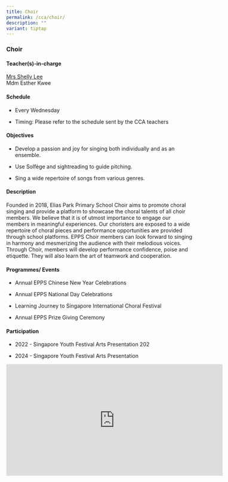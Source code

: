 ```yaml
---
title: Choir
permalink: /cca/choir/
description: ""
variant: tiptap
---
```

<h3>Choir</h3>
<h4>Teacher(s)-in-charge</h4>
<p><a href="mailto:quek_hwee_khim_shelly@moe.edu.sg" rel="noopener noreferrer nofollow" target="_blank">Mrs Shelly Lee</a>
<br>Mdm Esther Kwee</p>
<h4>Schedule</h4>
<ul data-tight="true" class="tight">
<li>
<p>Every Wednesday&nbsp;</p>
</li>
<li>
<p>Timing: Please refer to the schedule sent by the CCA teachers</p>
</li>
</ul>
<h4>Objectives</h4>
<ul data-tight="true" class="tight">
<li>
<p>Develop a passion and joy for singing both individually and as an ensemble.</p>
</li>
<li>
<p>Use Solfège and sightreading to guide pitching.</p>
</li>
<li>
<p>Sing a wide repertoire of songs from various genres.</p>
</li>
</ul>
<h4>Description</h4>
<p>Founded in 2018, Elias Park Primary School Choir aims to promote choral
singing and provide a platform to showcase the choral talents of all choir
members. We believe that it is of utmost importance to engage our members
in meaningful experiences. Our choristers are exposed to a wide repertoire
of choral pieces and performance opportunities are provided through school
platforms. EPPS Choir members can look forward to singing in harmony and
mesmerizing the audience with their melodious voices. Through Choir, members
will develop performance confidence, poise and etiquette. They will also
learn the art of teamwork and cooperation.</p>
<h4>Programmes/ Events</h4>
<ul data-tight="true" class="tight">
<li>
<p>Annual EPPS Chinese New Year Celebrations</p>
</li>
<li>
<p>Annual EPPS National Day Celebrations</p>
</li>
<li>
<p>Learning Journey to Singapore International Choral Festival</p>
</li>
<li>
<p>Annual EPPS Prize Giving Ceremony</p>
</li>
</ul>
<h4>Participation</h4>
<ul data-tight="true" class="tight">
<li>
<p>2022 - Singapore Youth Festival Arts Presentation 202</p>
</li>
<li>
<p>2024 - Singapore Youth Festival Arts Presentation</p>
</li>
</ul>
<div class="iframe-wrapper">
<iframe height="299" width="580" allowfullscreen="true" frameborder="0" src="https://docs.google.com/presentation/d/e/2PACX-1vSJZLvRdAi6MQGvZF9iQJrLdbQ1A_8HJ4G-_aVS1Aq9prMvWgKL28vPiYL-FwtyAw/embed?start=false&amp;loop=false&amp;delayms=3000"></iframe>
</div>
<p></p>